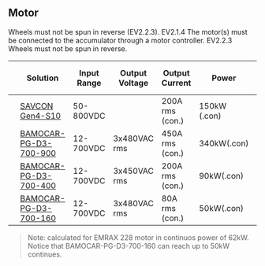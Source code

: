 ## Motor 
Wheels must not be spun in reverse (EV2.2.3).
EV2.1.4 The motor(s) must be connected to the accumulator through a motor controller.
EV2.2.3 Wheels must not be spun in reverse.


|     | Solution                | Input Range | Output Voltage | Output Current  | Power        | Dimension      | Weight | Cooling | max rpm [1] | max torque [1]   | max hours power | Price | Perusing Options |
| --- | ----------------------- | ----------- | -------------- | --------------- | ------------ | -------------- | ------ | ------- | ----------- | ---------------- | --------------- | ----- | ---------------- |
|     | [SAVCON Gen4-S10]       | 50-800VDC   |                | 200A rms (con.) | 150kW (.con) | 511x266x85 mm  | 10.9kg | air     | 5500rpm     | 120 Nm (.con)    | 83.1hp          |       |                  |
|     | [BAMOCAR-PG-D3-700-900] | 12-700VDC   | 3x480VAC rms   | 450A rms (con.) | 340kW(.con)  | 135x450x313 mm | 15.5kg | water   | 5280rpm     | 97.5 Nm (.con)   | 83.1hp          |       |                  |
|     | [BAMOCAR-PG-D3-700-400] | 12-700VDC   | 3x450VAC rms   | 200A rms (con.) | 90kW(.con)   | 355x230x135 mm | 8.5kg  | water   | 4950rpm     | 103.75 Nm (.con) | 83.1hp          |       |                  |
|     | [BAMOCAR-PG-D3-700-160] | 12-700VDC   | 3x480VAC rms   | 80A rms (con.)  | 50kW(.con)   | 280x200x90 mm  | 3.5kg  | water   | 5280 rpm    | 72.125 Nm (.con) | 67.5hp          |       |                  |


[SAVCON Gen4-S10]:http://www.sevcon.com/products/high-voltage-controllers/gen4-s10/

[BAMOCAR-PG-D3-700-900]:https://www.unitek-industrie-elektronik.de/images/pdf/BAMOCAR%20Digital/BAMOCAR-PG-D3-700-900_EN.pdf
[BAMOCAR-PG-D3-700-400]:https://www.unitek-industrie-elektronik.de/images/pdf/BAMOCAR%20Digital/BAMOCAR-PG-D3-700-400_EN.pdf
[BAMOCAR-PG-D3-700-160]:https://www.unitek-industrie-elektronik.de/images/pdf/BAMOCAR%20Digital/BAMOCAR-PG-D3-700-100_EN.pdf

> Note: calculated for EMRAX 228 motor in continuos power of 62kW. Notice that BAMOCAR-PG-D3-700-160 can reach up to 50kW continues.